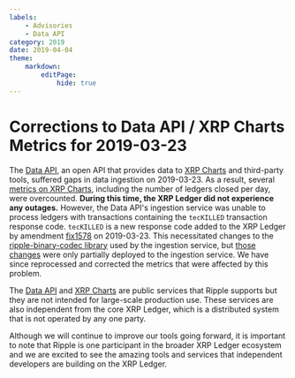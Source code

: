 ```yaml
---
labels:
    - Advisories
    - Data API
category: 2019
date: 2019-04-04
theme:
    markdown:
        editPage:
            hide: true
---
```

# Corrections to Data API / XRP Charts Metrics for 2019-03-23

The [Data API][], an open API that provides data to [XRP Charts][] and third-party tools, suffered gaps in data ingestion on 2019-03-23. As a result, several [metrics on XRP Charts](https://xrpcharts.ripple.com/#/metrics), including the number of ledgers closed per day, were overcounted. **During this time, the XRP Ledger did not experience any outages.** However, the Data API's ingestion service was unable to process ledgers with transactions containing the `tecKILLED` transaction response code. `tecKILLED` is a new response code added to the XRP Ledger by amendment [fix1578](https://developers.ripple.com/known-amendments.html#fix1578) on 2019-03-23. This necessitated changes to the [ripple-binary-codec library](https://github.com/ripple/ripple-binary-codec) used by the ingestion service, but [those changes](https://github.com/ripple/ripple-binary-codec/pull/27) were only partially deployed to the ingestion service. We have since reprocessed and corrected the metrics that were affected by this problem.

[Data API]: https://developers.ripple.com/data-api.html
[XRP Charts]: https://xrpcharts.ripple.com/

<!-- BREAK -->

The [Data API][] and [XRP Charts][] are public services that Ripple supports but they are not intended for large-scale production use. These services are also independent from the core XRP Ledger, which is a distributed system that is not operated by any one party.

Although we will continue to improve our tools going forward, it is important to note that Ripple is one participant in the broader XRP Ledger ecosystem and we are excited to see the amazing tools and services that  independent developers are building on the XRP Ledger.
